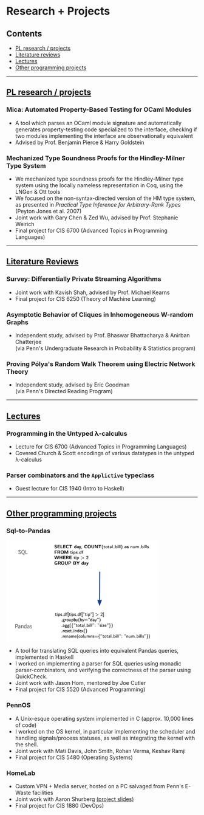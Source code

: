 # Research + Projects
## Contents
- [PL research / projects](#pl)
- [Literature reviews](#litreviews)
- [Lectures](#lectures)
- [Other programming projects](#others)

********************************************************************************
## [PL research / projects](#pl)

### Mica: Automated Property-Based Testing for OCaml Modules
- A tool which parses an OCaml module signature and automatically generates 
property-testing code specialized to the interface, checking if two modules
implementing the interface are observationally equivalent 
- Advised by Prof. Benjamin Pierce & Harry Goldstein

### Mechanized Type Soundness Proofs for the Hindley-Milner Type System
- We mechanized type soundness proofs for the Hindley-Milner type system using the 
locally nameless representation in Coq, using the LNGen & Ott tools
- We focused on the non-syntax-directed version of the HM type system, 
as presented in *Practical Type Inference for Arbitrary-Rank Types* (Peyton Jones et al. 2007)
- Joint work with Gary Chen & Zed Wu, advised by Prof. Stephanie Weirich
- Final project for CIS 6700 (Advanced Topics in Programming Languages)

********************************************************************************
## [Literature Reviews](#litreviews)

### Survey: Differentially Private Streaming Algorithms
- Joint work with Kavish Shah, advised by Prof. Michael Kearns
- Final project for CIS 6250 (Theory of Machine Learning)

### Asymptotic Behavior of Cliques in Inhomogeneous W-random Graphs
- Independent study, advised by Prof. Bhaswar Bhattacharya & Anirban Chatterjee        
(via Penn's Undergraduate Research in Probability & Statistics program)

### Proving Pólya's Random Walk Theorem using Electric Network Theory
- Independent study, advised by Eric Goodman         
(via Penn's Directed Reading Program)

********************************************************************************
## [Lectures](#lectures)

### Programming in the Untyped λ-calculus 
- Lecture for CIS 6700 (Advanced Topics in Programming Languages)
- Covered Church & Scott encodings of various datatypes in the untyped λ-calculus

### Parser combinators and the `Applictive` typeclass
- Guest lecture for CIS 1940 (Intro to Haskell)

********************************************************************************
## [Other programming projects](#others)
### Sql-to-Pandas
<img src="images/sql_pd.png" alt="sql-to-pandas" width="400" />

<!-- ![Sql-to-pandas](images/sql_pd.png) -->
- A tool for translating SQL queries into equivalent Pandas queries, implemented in Haskell
- I worked on implementing a parser for SQL queries using monadic parser-combinators, 
and verifying the correctness of the parser using QuickCheck. 
- Joint work with Jason Hom, mentored by Joe Cutler 
- Final project for CIS 5520 (Advanced Programming)

### PennOS 
- A Unix-esque operating system implemented in C (approx. 10,000 lines of code)
- I worked on the OS kernel, in particular implementing the scheduler and handling signals/process statuses, 
as well as integrating the kernel with the shell. 
- Joint work with Mati Davis, John Smith, Rohan Verma, Keshav Ramji
- Final project for CIS 5480 (Operating Systems)

### HomeLab
- Custom VPN + Media server, hosted on a PC salvaged from Penn's E-Waste facilities
- Joint work with Aaron Shurberg [(project slides)](https://docs.google.com/presentation/d/1fL55MLWr2VaVK5deRYRwu6vWKUUKeHCSRbeT5pGzqGA/edit?usp=sharing)
- Final project for CIS 1880 (DevOps)

